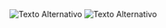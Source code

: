 <img src="https://res.cloudinary.com/doo1vjjqi/image/upload/v1718416361/Capturar_vaallr.png" alt="Texto Alternativo">
<img src="https://res.cloudinary.com/doo1vjjqi/image/upload/v1718416361/Home_gtgtaf.png" alt="Texto Alternativo">

